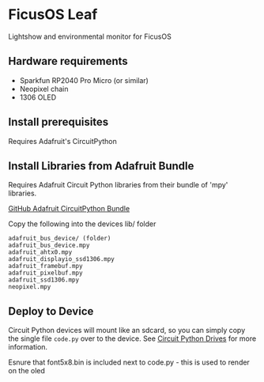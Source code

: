 
# FicusOS Leaf
Lightshow and environmental monitor for FicusOS

## Hardware requirements

* Sparkfun RP2040 Pro Micro (or similar)
* Neopixel chain
* 1306 OLED

## Install prerequisites

Requires Adafruit's CircuitPython 

## Install Libraries from Adafruit Bundle
Requires Adafruit Circuit Python libraries from their bundle of 'mpy' libraries.

[GitHub Adafruit CircuitPython Bundle](https://github.com/adafruit/Adafruit_CircuitPython_Bundle)

Copy the following into the devices lib/ folder

```
adafruit_bus_device/ (folder)
adafruit_bus_device.mpy
adafruit_ahtx0.mpy
adafruit_displayio_ssd1306.mpy
adafruit_framebuf.mpy
adafruit_pixelbuf.mpy
adafruit_ssd1306.mpy
neopixel.mpy
```

## Deploy to Device

Circuit Python devices will mount like an sdcard, so you can simply copy the single file `code.py` over to the device. See [Circuit Python Drives](https://learn.adafruit.com/welcome-to-circuitpython/the-circuitpy-drive) for more information.

Esnure that font5x8.bin is included next to code.py - this is used to render on the oled